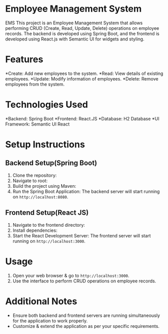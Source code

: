 # Employee Management System
EMS This project is an Employee Management System that allows performing CRUD (Create, Read, Update, Delete) operations on employee records. The backend is developed using Spring Boot, and the frontend is developed using React.js with Semantic UI for widgets and styling.

# Features
*Create: Add new employees to the system.
*Read: View details of existing employees.
*Update: Modify information of employees.
*Delete: Remove employees from the system.

# Technologies Used
*Backend: Spring Boot
*Frontend: React.JS
*Database: H2 Database
*UI Framework: Semantic UI React

# Setup Instructions
## Backend Setup(Spring Boot)

1. Clone the repository:
2. Navigate to root:
3. Build the project using Maven:
4. Run the Spring Boot Application:
The backend server will start running on `http://localhost:8080`.

## Frontend Setup(React JS)
1. Navigate to the frontend directory:
2. Install dependencies:
3. Start the React Development Server:
The frontend server will start running on `http://localhost:3000`.

# Usage
1. Open your web browser & go to `http://localhost:3000`.
2. Use the interface to perform CRUD operations on employee records.

# Additional Notes
* Ensure both backend and frontend servers are running simultaneously for the application to work properly.
* Customize & extend the application as per your specific requirements.